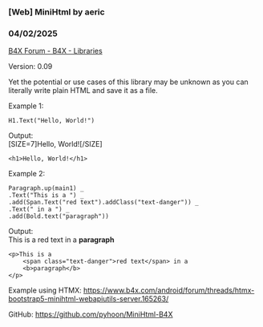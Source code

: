 ### [Web] MiniHtml by aeric
### 04/02/2025
[B4X Forum - B4X - Libraries](https://www.b4x.com/android/forum/threads/158846/)

Version: 0.09  
  
Yet the potential or use cases of this library may be unknown as you can literally write plain HTML and save it as a file.  
  
Example 1:  

```B4X
H1.Text("Hello, World!")
```

  
  
Output:  
[SIZE=7]Hello, World![/SIZE]  

```B4X
<h1>Hello, World!</h1>
```

  
  
Example 2:  

```B4X
Paragraph.up(main1) _  
.Text("This is a ") _  
.add(Span.Text("red text").addClass("text-danger")) _  
.Text(" in a ") _  
.add(Bold.text("paragraph"))
```

  
  
Output:  
This is a red text in a **paragraph**  

```B4X
<p>This is a  
    <span class="text-danger">red text</span> in a  
    <b>paragraph</b>  
</p>
```

  
  
Example using HTMX: <https://www.b4x.com/android/forum/threads/htmx-bootstrap5-minihtml-webapiutils-server.165263/>  
  
GitHub: <https://github.com/pyhoon/MiniHtml-B4X>